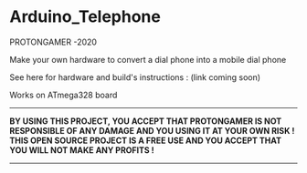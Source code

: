 # Arduino_Telephone

PROTONGAMER -2020

Make your own hardware to convert a dial phone into a mobile dial phone

See here for hardware and build's instructions : (link coming soon)

Works on ATmega328 board


____________________________________________________________________________________________________

__BY USING THIS PROJECT, YOU ACCEPT THAT PROTONGAMER IS NOT RESPONSIBLE OF ANY DAMAGE AND YOU
USING IT AT YOUR OWN RISK ! THIS OPEN SOURCE PROJECT IS A FREE USE AND YOU ACCEPT THAT YOU WILL NOT 
MAKE ANY PROFITS !__

____________________________________________________________________________________________________
